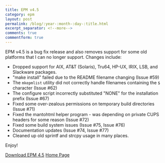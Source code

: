 ```yaml
---
title: EPM v4.5
category: epm
layout: post
permalink: /blog/:year-:month-:day-:title.html
excerpt_separator: <!--more-->
comments: true
commentform: true
---
```


EPM v4.5 is a bug fix release and also removes support for some old platforms
that I can no longer support.  Changes include:

- Dropped support for AIX, AT&T (Solaris), Tru64, HP-UX, IRIX, LSB, and
  Slackware packages.
- "make install" failed due to the README filename changing (Issue #59)
- The `mkepmlist` utility did not correctly handle filenames containing the
  `$` character (Issue #62)
- The configure script incorrectly substituted "NONE" for the installation
  prefix (Issue #67)
- Fixed some over-zealous permissions on temporary build directories (Issue #71)
- Fixed the mantohtml helper program - was depending on private CUPS headers for
  some reason (Issue #72)
- Fixed some build system issues (Issue #75, Issue #76)
- Documentation updates (Issue #74, Issue #77)
- Cleaned up old sprintf and strcpy usage in many places.

Enjoy!

<a class="btn btn-primary" href="https://github.com/michaelrsweet/epm/releases/tag/v4.5">Download EPM 4.5</a>
<a class="btn btn-default" href="/epm/index.html">Home Page</a>
